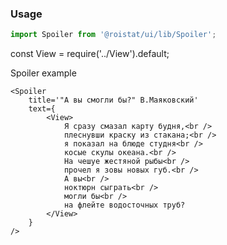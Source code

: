 ### Usage

```js
import Spoiler from '@roistat/ui/lib/Spoiler';
```
const View = require('../View').default;
 
Spoiler example
       
    <Spoiler
        title='"А вы смогли бы?" В.Маяковский'
        text={
            <View>
                Я сразу смазал карту будня,<br />
                плеснувши краску из стакана;<br />
                я показал на блюде студня<br />
                косые скулы океана.<br />
                На чешуе жестяной рыбы<br />
                прочел я зовы новых губ.<br />
                А вы<br />
                ноктюрн сыграть<br />
                могли бы<br />
                на флейте водосточных труб?
            </View>
        }
    />
